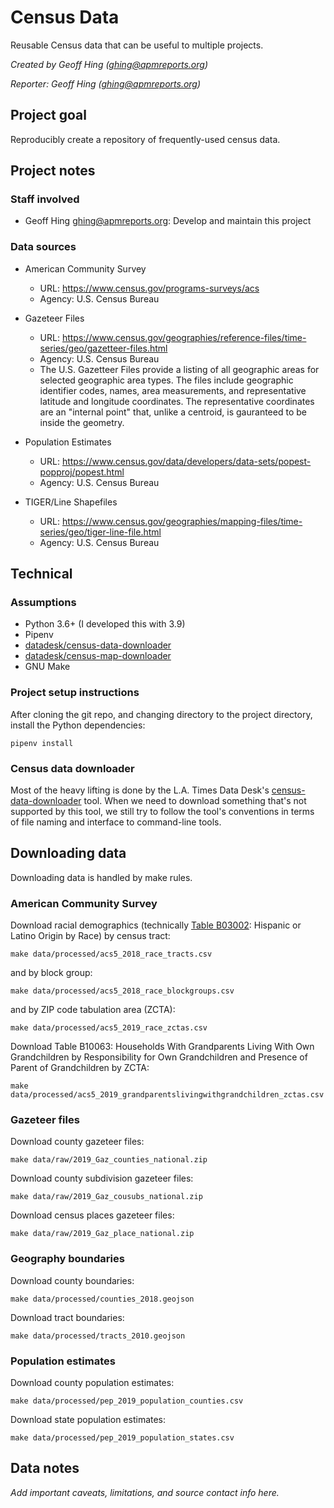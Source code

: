 # Census Data

Reusable Census data that can be useful to multiple projects.

*Created by Geoff Hing (<ghing@apmreports.org>)*

*Reporter: Geoff Hing (<ghing@apmreports.org>)*

## Project goal

Reproducibly create a repository of frequently-used census data.

## Project notes

### Staff involved

- Geoff Hing <ghing@apmreports.org>: Develop and maintain this project

### Data sources

- American Community Survey
  - URL: https://www.census.gov/programs-surveys/acs
  - Agency: U.S. Census Bureau

- Gazeteer Files
  - URL: https://www.census.gov/geographies/reference-files/time-series/geo/gazetteer-files.html
  - Agency: U.S. Census Bureau
  - The U.S. Gazetteer Files provide a listing of all geographic areas for selected geographic area types. The files include geographic identifier codes, names, area measurements, and representative latitude and longitude coordinates. The representative coordinates are an "internal point" that, unlike a centroid, is gauranteed to be inside the geometry.

- Population Estimates
  - URL: https://www.census.gov/data/developers/data-sets/popest-popproj/popest.html
  - Agency: U.S. Census Bureau

- TIGER/Line Shapefiles
  - URL: https://www.census.gov/geographies/mapping-files/time-series/geo/tiger-line-file.html
  - Agency: U.S. Census Bureau

## Technical

### Assumptions

- Python 3.6+ (I developed this with 3.9)
- Pipenv
- [datadesk/census-data-downloader](https://github.com/datadesk/census-data-downloader/)
- [datadesk/census-map-downloader](https://github.com/datadesk/census-map-downloader)
- GNU Make

### Project setup instructions

After cloning the git repo, and changing directory to the project directory, install the Python dependencies:

```
pipenv install
```

### Census data downloader

Most of the heavy lifting is done by the L.A. Times Data Desk's [census-data-downloader](https://github.com/datadesk/census-data-downloader/) tool. When we need to download something that's not supported by this tool, we still try to follow the tool's conventions in terms of file naming and interface to command-line tools.


## Downloading data

Downloading data is handled by make rules.

### American Community Survey

Download racial demographics (technically [Table B03002](https://censusreporter.org/tables/B03002/): Hispanic or Latino Origin by Race) by census tract:

```
make data/processed/acs5_2018_race_tracts.csv
```

and by block group:

```
make data/processed/acs5_2018_race_blockgroups.csv
```

and by ZIP code tabulation area (ZCTA):

```
make data/processed/acs5_2019_race_zctas.csv
```

Download Table B10063: Households With Grandparents Living With Own Grandchildren by Responsibility for Own Grandchildren and Presence of Parent of Grandchildren by ZCTA:

```
make data/processed/acs5_2019_grandparentslivingwithgrandchildren_zctas.csv
```

### Gazeteer files

Download county gazeteer files:

```
make data/raw/2019_Gaz_counties_national.zip
```

Download county subdivision gazeteer files:

```
make data/raw/2019_Gaz_cousubs_national.zip
```

Download census places gazeteer files:

```
make data/raw/2019_Gaz_place_national.zip
```

### Geography boundaries

Download county boundaries:

```
make data/processed/counties_2018.geojson
```

Download tract boundaries:

```
make data/processed/tracts_2010.geojson
```

### Population estimates

Download county population estimates:

```
make data/processed/pep_2019_population_counties.csv
```

Download state population estimates:

```
make data/processed/pep_2019_population_states.csv
```

## Data notes

*Add important caveats, limitations, and source contact info here.*
